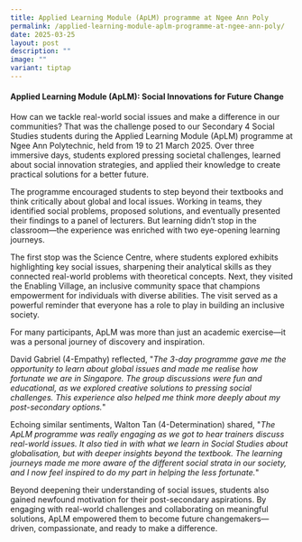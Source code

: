 ```yaml
---
title: Applied Learning Module (ApLM) programme at Ngee Ann Poly
permalink: /applied-learning-module-aplm-programme-at-ngee-ann-poly/
date: 2025-03-25
layout: post
description: ""
image: ""
variant: tiptap
---
```

<h4>Applied Learning Module (ApLM): Social Innovations for Future Change</h4>
<p>How can we tackle real-world social issues and make a difference in our
communities? That was the challenge posed to our Secondary 4 Social Studies
students during the Applied Learning Module (ApLM) programme at Ngee Ann
Polytechnic, held from 19 to 21 March 2025. Over three immersive days,
students explored pressing societal challenges, learned about social innovation
strategies, and applied their knowledge to create practical solutions for
a better future.</p>
<p>The programme encouraged students to step beyond their textbooks and think
critically about global and local issues. Working in teams, they identified
social problems, proposed solutions, and eventually presented their findings
to a panel of lecturers. But learning didn’t stop in the classroom—the
experience was enriched with two eye-opening learning journeys.</p>
<p>The first stop was the Science Centre, where students explored exhibits
highlighting key social issues, sharpening their analytical skills as they
connected real-world problems with theoretical concepts. Next, they visited
the Enabling Village, an inclusive community space that champions empowerment
for individuals with diverse abilities. The visit served as a powerful
reminder that everyone has a role to play in building an inclusive society.</p>
<p>For many participants, ApLM was more than just an academic exercise—it
was a personal journey of discovery and inspiration.</p>
<p>David Gabriel (4-Empathy) reflected, "<em>The 3-day programme gave me the opportunity to learn about global issues and made me realise how fortunate we are in Singapore. The group discussions were fun and educational, as we explored creative solutions to pressing social challenges. This experience also helped me think more deeply about my post-secondary options.</em>"</p>
<p>Echoing similar sentiments, Walton Tan (4-Determination) shared, "<em>The ApLM programme was really engaging as we got to hear trainers discuss real-world issues. It also tied in with what we learn in Social Studies about globalisation, but with deeper insights beyond the textbook. The learning journeys made me more aware of the different social strata in our society, and I now feel inspired to do my part in helping the less fortunate.</em>"</p>
<p>Beyond deepening their understanding of social issues, students also gained
newfound motivation for their post-secondary aspirations. By engaging with
real-world challenges and collaborating on meaningful solutions, ApLM empowered
them to become future changemakers—driven, compassionate, and ready to
make a difference.</p>
<p></p>